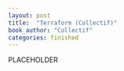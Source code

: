 ```yaml
---
layout: post
title:  "Terraform (Collectif)"
book_author: "Collectif"
categories: finished
---
```


PLACEHOLDER